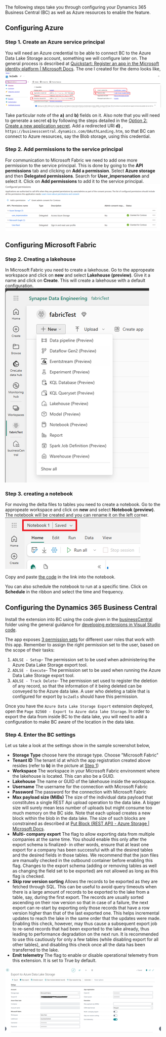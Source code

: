 The following steps take you through configuring your Dynamics 365 Business Central (BC) as well as Azure resources to enable the feature.

## Configuring Azure

### Step 1. Create an Azure service principal
You will need an Azure credential to be able to connect BC to the Azure Data Lake Storage account, something we will configure later on. The general process is described at [Quickstart: Register an app in the Microsoft identity platform | Microsoft Docs](https://docs.microsoft.com/en-us/azure/active-directory/develop/quickstart-register-app#register-an-application). The one I created for the demo looks like,
![Sample App Registration](/.assets/appRegistration.png)

Take particular note of the **a)** and **b)** fields on it. Also note that you will need to generate a secret **c)** by following the steps detailed in the [Option 2: Create a new application secret](https://docs.microsoft.com/en-us/azure/active-directory/develop/howto-create-service-principal-portal#authentication-two-options). Add a redirected URI **d)** , `https://businesscentral.dynamics.com/OAuthLanding.htm`, so that BC can connect to Azure resources, say the Blob storage, using this credential. 

### Step 2. Add permissions to the service principal
For communication to Microsoft Fabric we need to add one more permission to the service principal. This is done by going to the **API permissions** tab and clicking on **Add a permission**. Select **Azure storage** and then **Delegated permissions**. Search for **User_impersonation** and select it. Click on **Add permissions** to add it to the service principal.
![Sample API permissions](/.assets/apiPermissions.png)

## Configuring Microsoft Fabric

### Step 2. Creating a lakehouse
In Microsoft Fabric you need to create a lakehouse. Go to the appropeate workspace and click on **new** and select
**Lakehouse (preview)**. Give it a name and click on **Create**. This will create a lakehouse with a default configuration.
![Fabric Create New](/.assets/fabricCreateNew.png)

### Step 3. creating a notebook
For moving the delta files to tables you need to create a notebook.
Go to the appropeate workspace and click on **new** and select **Notebook (preview)**.
The notebook will be created and you can rename it on the left corner.
![Rename Notebook](/.assets/renameNotebook.png)

Copy and paste [the code](/fabric/CopyBusinessCentral.ipynb) in the link into the notebook.

You can also schedule the notebook to run at a specific time. Click on **Schedule** in the ribbon and select the time and frequency.

## Configuring the Dynamics 365 Business Central
Install the extension into BC using the code given in the [businessCentral](/businessCentral) folder using the general guidance for [developing extensions in Visual Studio code](https://docs.microsoft.com/en-us/dynamics365/business-central/dev-itpro/developer/devenv-dev-overview#developing-extensions-in-visual-studio-code). 

The app exposes [3 permission sets](/businessCentral/permissions/) for different user roles that work with this app. Remember to assign the right permission set to the user, based on the scope of their tasks:
1. `ADLSE - Setup`- The permission set to be used when administering the Azure Data Lake Storage export tool.
1. `ADLSE - Execute`- The permission set to be used when running the Azure Data Lake Storage export tool.
1. `ADLSE - Track Delete`- The permission set used to register the deletion of any record, so that the information of it being deleted can be conveyed to the Azure data lake. A user who deleting a table that is configured for export by `bc2adls` should have this permission.

Once you have the `Azure Data Lake Storage Export` extension deployed, open the `Page 82560 - Export to Azure data lake Storage`. In order to export the data from inside BC to the data lake, you will need to add a configuration to make BC aware of the location in the data lake.

### Step 4. Enter the BC settings
Let us take a look at the settings show in the sample screenshot below,
- **Storage Type** choose here the storage type. Choose "Microsoft Fabric"
- **Tenant ID** The tenant id at which the app registration created above resides (refer to **b)** in the picture at [Step 1](/.assets/Setup.md#step-1-create-an-azure-service-principal))
- **Workspace** The workspace in your Microsoft Fabric environment where the lakehouse is located. This can also be a GUID.
- **Lakehouse** The name or GUID of the lakehouse inside the workspace.
- **Username** The username for the connection with Microsoft Fabric
- **Password** The password for the connection with Microsoft Fabric
- **Max payload size (MiBs)** The size of the individual data payload that constitutes a single REST Api upload operation to the data lake. A bigger size will surely mean less number of uploads but might consume too much memory on the BC side. Note that each upload creates a new block within the blob in the data lake. The size of such blocks are constrained as described at [Put Block (REST API) - Azure Storage | Microsoft Docs](https://docs.microsoft.com/en-us/rest/api/storageservices/put-block#remarks).
- **Multi- company export** The flag to allow exporting data from multiple companies at the same time. You should enable this only after the export schema is finalized- in other words, ensure that at least one export for a company has been successful with all the desired tables and the desired fields in those tables. We recommend that the json files are manually checked in the outbound container before enabling this flag. Changes to the export schema (adding or removing tables as well as changing the field set to be exported) are not allowed as long as this flag is checked.
- **Skip row version sorting** Allows the records to be exported as they are fetched through SQL. This can be useful to avoid query timeouts when there is a large amount of records to be exported to the lake from a table, say, during the first export. The records are usually sorted ascending on their row version so that in case of a failure, the next export can re-start by exporting only those records that have a row version higher than that of the last exported one. This helps incremental updates to reach the lake in the same order that the updates were made. Enabling this check, however, may thus cause a subsequent export job to re-send records that had been exported to the lake already, thus leading to performance degradation on the next run. It is recommended to use this cautiously for only a few tables (while disabling export for all other tables), and disabling this check once all the data has been transferred to the lake.
- **Emit telemetry** The flag to enable or disable operational telemetry from this extension. It is set to True by default. 

![Business Central Fabric](/.assets/businessCentralFabric.png)
